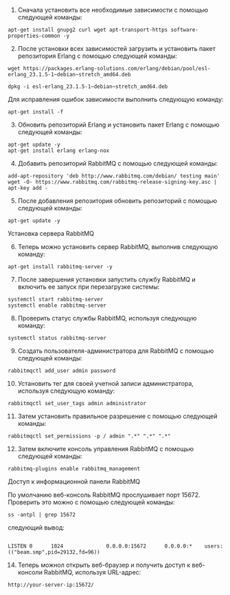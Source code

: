 1) Сначала установить все необходимые зависимости с помощью следующей команды:

```
apt-get install gnupg2 curl wget apt-transport-https software-properties-common -y
```

2) После установки всех зависимостей загрузить и установить пакет репозитория Erlang с помощью следующей команды:

```
wget https://packages.erlang-solutions.com/erlang/debian/pool/esl-erlang_23.1.5-1~debian~stretch_amd64.deb

dpkg -i esl-erlang_23.1.5-1~debian~stretch_amd64.deb
```
Для исправления ошибок зависимости выполнить следующую команду:

```
apt-get install -f
```
3) Обновить репозиторий Erlang и установить пакет Erlang с помощью следующей команды:

```
apt-get update -y
apt-get install erlang erlang-nox
```
4) Добавить репозиторий RabbitMQ с помощью следующей команды:

```
add-apt-repository 'deb http://www.rabbitmq.com/debian/ testing main'
wget -O- https://www.rabbitmq.com/rabbitmq-release-signing-key.asc | apt-key add -
```
5) После добавления репозитория обновить репозиторий с помощью следующей команды:

```
apt-get update -y
```

Установка сервера RabbitMQ

6) Теперь можно установить сервер RabbitMQ, выполнив следующую команду:

```
apt-get install rabbitmq-server -y
```
7) После завершения установки запустить службу RabbitMQ и включить ее запуск при перезагрузке системы:

```
systemctl start rabbitmq-server
systemctl enable rabbitmq-server
````
8) Проверить статус службы RabbitMQ, используя следующую команду:

```
systemctl status rabbitmq-server
```

9) Создать пользователя-администратора для RabbitMQ с помощью следующей команды:

```
rabbitmqctl add_user admin password
```
10) Установить тег для своей учетной записи администратора, используя следующую команду:

```
rabbitmqctl set_user_tags admin administrator
```
11) Затем установить правильное разрешение с помощью следующей команды:

```
rabbitmqctl set_permissions -p / admin ".*" ".*" ".*"
```
12) Затем включите консоль управления RabbitMQ с помощью следующей команды:

```
rabbitmq-plugins enable rabbitmq_management
```

Доступ к информационной панели RabbitMQ

По умолчанию веб-консоль RabbitMQ прослушивает порт 15672. Проверить это можно с помощью следующей команды:

```
ss -antpl | grep 15672
```
следующий вывод:

```

LISTEN 0      1024              0.0.0.0:15672      0.0.0.0:*    users:(("beam.smp",pid=29132,fd=96))    

```
14) Теперь можнол открыть веб-браузер и получить доступ к веб-консоли RabbitMQ, используя URL-адрес:

```
http://your-server-ip:15672/
```
